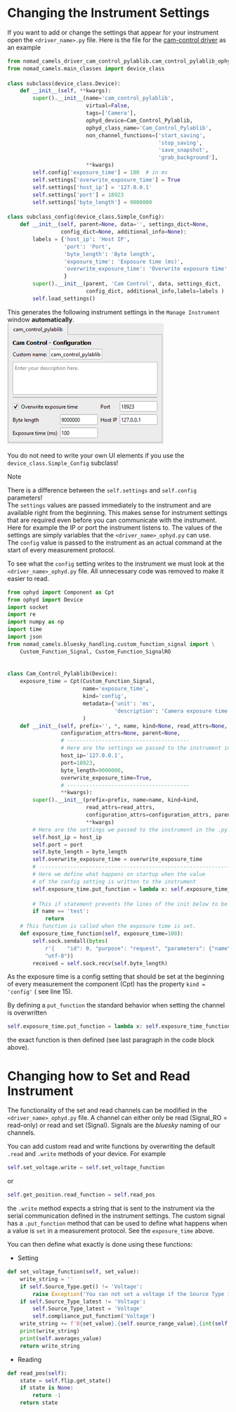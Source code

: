 # Changing the Instrument Settings

If you want to add or change the settings that appear for your instrument open the `<driver_name>.py` file. Here is the file for the [cam-control driver](https://github.com/FAU-LAP/CAMELS_drivers/tree/main/cam_control_pylablib) as an example

```python
from nomad_camels_driver_cam_control_pylablib.cam_control_pylablib_ophyd import Cam_Control_Pylablib
from nomad_camels.main_classes import device_class

class subclass(device_class.Device):
    def __init__(self, **kwargs):
        super().__init__(name='cam_control_pylablib', 
                         virtual=False,
                         tags=['Camera'],
                         ophyd_device=Cam_Control_Pylablib,
                         ophyd_class_name='Cam_Control_Pylablib',
                         non_channel_functions=['start_saving', 
                                                'stop_saving', 
                                                'save_snapshot',
                                                'grab_background'],
                         **kwargs)
        self.config['exposure_time'] = 100  # in ms
        self.settings['overwrite_exposure_time'] = True
        self.settings['host_ip'] = '127.0.0.1'
        self.settings['port'] = 18923
        self.settings['byte_length'] = 9000000

class subclass_config(device_class.Simple_Config):
    def __init__(self, parent=None, data='', settings_dict=None,
                 config_dict=None, additional_info=None):
        labels = {'host_ip': 'Host IP',
                  'port': 'Port',
                  'byte_length': 'Byte length',
                  'exposure_time': 'Exposure time (ms)',
                  'overwrite_exposure_time': 'Overwrite exposure time'
                  }
        super().__init__(parent, 'Cam Control', data, settings_dict,
                         config_dict, additional_info,labels=labels )
        self.load_settings()
```

This generates the following instrument settings in the `Manage Instrument` window **automatically**. 
![img.png](img.png)

You do not need to write your own UI elements if you use the `device_class.Simple_Config` subclass!

> [!NOTE]   
> There is a difference between the `self.settings` and `self.config` parameters!\
> The `settings` values are passed immediately to the instrument and are available right from the beginning. This makes sense for instrument settings that are required even before you can communicate with the instrument. Here for example the IP or port the instrument listens to. The values of the settings are simply variables that the `<driver_name>_ophyd.py` can use.\
> The `config` value is passed to the instrument as an actual command at the start of every measurement protocol.

To see what the `config` setting writes to the instrument we must look at the
`<driver_name>_ophyd.py` file. All unnecessary code was removed to make it easier to read.

```python
from ophyd import Component as Cpt
from ophyd import Device
import socket
import re
import numpy as np
import time
import json
from nomad_camels.bluesky_handling.custom_function_signal import \
    Custom_Function_Signal, Custom_Function_SignalRO


class Cam_Control_Pylablib(Device):
    exposure_time = Cpt(Custom_Function_Signal, 
                        name='exposure_time',
                        kind='config', 
                        metadata={'unit': 'ms',
                                  'description': 'Camera exposure time in ms.'}
                        )
    def __init__(self, prefix='', *, name, kind=None, read_attrs=None,
                 configuration_attrs=None, parent=None,
                 # ---------------------------------------
                 # Here are the settings we passed to the instrument in the .py file with default values
                 host_ip='127.0.0.1',
                 port=18923,
                 byte_length=9000000,
                 overwrite_exposure_time=True,
                 # ---------------------------------------
                 **kwargs):
        super().__init__(prefix=prefix, name=name, kind=kind,
                         read_attrs=read_attrs,
                         configuration_attrs=configuration_attrs, parent=parent,
                         **kwargs)
        # Here are the settings we passed to the instrument in the .py file
        self.host_ip = host_ip
        self.port = port
        self.byte_length = byte_length
        self.overwrite_exposure_time = overwrite_exposure_time
        # ----------------------------------------------------------------------
        # Here we define what happens on startup when the value 
        # of the config setting is written to the instrument
        self.exposure_time.put_function = lambda x: self.exposure_time_function(exposure_time=x)

        # This if statement prevents the lines of the init below to be run when starting up CAMELS.
        if name == 'test':
            return
    # This function is called when the exposure time is set.
    def exposure_time_function(self, exposure_time=100):
        self.sock.sendall(bytes(
            r'{    "id": 0, "purpose": "request", "parameters": {"name": "gui/set/value", "args": {"name": "cam/cam/exposure", "value": ' + f'{exposure_time}' + '}}}' + "\n",
            "utf-8"))
        received = self.sock.recv(self.byte_length)
```

As the exposure time is a config setting that should be set at the beginning of every measurement the component (Cpt) has the property `kind = 'config'` ( see line 15).

By defining a `put_function` the standard behavior when setting the channel is overwritten 

```python
self.exposure_time.put_function = lambda x: self.exposure_time_function(exposure_time=x)
```

the exact function is then defined (see last paragraph in the code block above).

# Changing how to Set and Read Instrument

The functionality of the set and read channels can be modified in the `<driver_name>_ophyd.py` file.
A channel can either only be read (Signal_RO = read-only) or read and set (Signal). Signals are the _bluesky_ naming of our channels.

You can add custom read and write functions by overwriting the default `.read` and `.write` methods of your device. For example

```python
self.set_voltage.write = self.set_voltage_function
```

or 

```python
self.get_position.read_function = self.read_pos
```

the `.write` method expects a string that is sent to the instrument via the serial communication defined in the instrument settings.
The custom signal has a `.put_function` method that can be used to define what happens when a value is `set` in a measurement protocol. See the `exposure_time` above. 

You can then define what exactly is done using these functions:

- Setting

```python
def set_voltage_function(self, set_value):
    write_string = ''
    if self.Source_Type.get() != 'Voltage':
        raise Exception('You can not set a voltage if the Source Type is not set to "Voltage"!')
    if self.Source_Type_latest != 'Voltage':
        self.Source_Type_latest = 'Voltage'
        self.compliance_put_function('Voltage')
    write_string += f'B{set_value},{self.source_range_value},{int(self.Bias_delay.get())}XN1X'
    print(write_string)
    print(self.averages_value)
    return write_string
```

- Reading

```python
def read_pos(self):
    state = self.flip.get_state()
    if state is None:
        return -1
    return state
```




